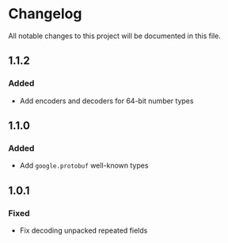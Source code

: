 # Changelog
All notable changes to this project will be documented in this file.

## 1.1.2
### Added
- Add encoders and decoders for 64-bit number types

## 1.1.0
### Added
- Add `google.protobuf` well-known types

## 1.0.1
### Fixed
- Fix decoding unpacked repeated fields
